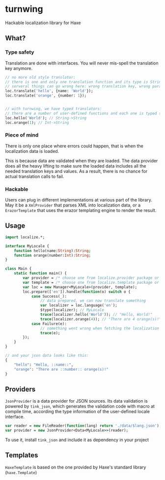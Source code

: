 # turnwing

Hackable localization library for Haxe

## What?

### Type safety

Translation are done with interfaces. You will never mis-spell the translation key anymore.

```haxe
// no more old style translator: 
// there is one and only one translation function and its type is String->Dynamic->String
// serveral things can go wrong here: wrong translation key, wrong param name, wrong param data type
loc.translate('hello', {name: 'World'}); 
loc.translate('orange', {number: 1});


// with turnwing, we have typed translators: 
// there are a number of user-defined functions and each one is typed specifically
loc.hello('World'); // String->String
loc.orange(1); // Int->String
```

### Piece of mind

There is only one place where errors could happen, that is when the localization data is loaded.

This is because data are validated when they are loaded. The data provider does all the heavy lifting to make sure the loaded data includes all the needed translation keys and values. As a result, there is no chance for actual translation calls to fail.

### Hackable

Users can plug in different implementations at various part of the library. May it be a `XmlProvider` that parses XML into localization data, or a `ErazorTemplate` that uses the erazor templating engine to render the result.

## Usage

```haxe
import localize.*;

interface MyLocale {
	function hello(name:String):String;
	function orange(number:Int):String;
}

class Main {
	static function main() {
		var provider = /* choose one from localize.provider package or implements your own Provider */;
		var template = /* choose one from localize.template package or implements your own Template */;
		var loc = new Manager<MyLocale>(provider, template);
		loc.prepare(['en']).handle(function(o) switch o {
			case Success(_):
				// data prepared, we can now translate something
				var localizer = loc.language('en'); 
				$type(localizer); // MyLocale
				trace(localizer.hello('World')); // "Hello, World!"
				trace(localizer.orange(4)); // "There are 4 orange(s)!"
			case Failure(e):
				// something went wrong when fetching the localization data
				trace(e);
		});
	}
}

// and your json data looks like this:
{
	"hello": "Hello, ::name::",
	"orange": "There are ::number:: orange(s)!"
}
```

## Providers

`JsonProvider` is a data provider for JSON sources. Its data validation is powered by `tink_json`, which generates the validation code with macro at compile time, according the type information of the user-defined locale interface.

```haxe
var reader = new FileReader(function(lang) return './data/$lang.json');
var provider = new JsonProvider<Data<MyLocale>>(reader);
```

To use it, install `tink_json` and include it as dependency in your project

## Templates

`HaxeTemplate` is based on the one provided by Haxe's standard library (`haxe.Template`)
